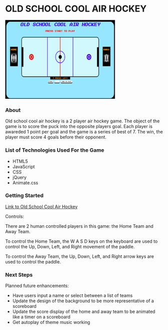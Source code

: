 # OLD SCHOOL COOL AIR HOCKEY

<img src="images/screen shot.png" width="350px" height="250px">

### About

Old school cool air hockey is a 2 player air hockey game. The object of the game is to score the puck into the opposite players goal. Each player is awareded 1 point per goal and the game is a series of best of 7. The win, the player must score 4 goals before their opponent. 

### List of Technologies Used For the Game
- HTML5
- JavaScript
- CSS
- jQuery
- Animate.css

### Getting Started

[Link to Old School Cool Air Hockey]()

Controls:

There are 2 human controlled players in this game: the Home Team and Away Team.

To control the Home Team, the W A S D keys on the keyboard are used to control the Up, Down, Left, and Right movement of the paddle.

To control the Away Team, the Up, Down, Left, and Right arrow keys are used to control the paddle.

### Next Steps 

Planned future enhancements:
- Have users input a name or select between a list of teams
- Update the design of the background to be more representative of a scoreboard
- Update the score display of the home and away team to be animated like a timer on a scoreboard
- Get autoplay of theme music working

